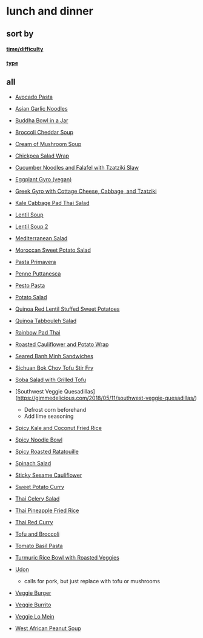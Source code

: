 # lunch and dinner



## sort by
#### [time/difficulty](tanoosh.github.io/sbdifficulty.md)
#### [type](tanoosh.github.io/sbtype.md)


## all
* [Avocado Pasta](https://damndelicious.net/2014/06/20/avocado-pasta/)
* [Asian Garlic Noodles](https://damndelicious.net/2015/12/27/asian-garlic-noodles/)
* [Buddha Bowl in a Jar](https://www.delish.com/cooking/recipe-ideas/recipes/a51552/buddha-in-a-jar-recipe/)
* [Broccoli Cheddar Soup](https://gimmedelicious.com/broccoli-cheddar-soup/)
* [Cream of Mushroom Soup](tanoosh.github.io/creamofmushroomsoup.md)
* [Chickpea Salad Wrap](https://www.brewinghappiness.com/5-minute-chickpea-salad-wraps/)
* [Cucumber Noodles and Falafel with Tzatziki Slaw](https://sheerluxe.com/2017/01/09/cucumber-noodles-and-falafel-tzatziki-slaw?utm_source=Adestra&utm_medium=email&utm_content=TOMORROW%27S%20DESK%20LUNCH%3F&utm_campaign=HIGH%20ST%20SKI%20WEAR%20(WEDS%2011TH%20JAN%202016)&utm_term=Daily)
* [Eggplant Gyro (vegan)](https://www.delishknowledge.com/vegan-eggplant-gyros/)
* [Greek Gyro with Cottage Cheese, Cabbage, and Tzatziki](http://www.paaka-shaale.com/2014/07/gyros-greek-style-sandwich.html)
* [Kale Cabbage Pad Thai Salad](https://www.eatingbirdfood.com/kale-cabbage-pad-thai-salad/)
* [Lentil Soup](https://cookieandkate.com/2015/vegan-lentil-soup-recipe/)
* [Lentil Soup 2](https://www.delish.com/cooking/recipe-ideas/recipes/a44787/easy-spinach-lentil-soup-recipe/)
* [Mediterranean Salad](https://www.delish.com/cooking/recipe-ideas/recipes/a43422/mediterranean-salad-with-lemon-herb-vinaigrette-recipe/)
* [Moroccan Sweet Potato Salad](http://thefirstmess.com/2015/07/01/moroccan-sweet-potato-sunshine-salad/?utm_source=feedburner&utm_medium=email&utm_campaign=Feed:+TheFirstMess+(The+First+Mess))
* [Pasta Primavera](https://www.cearaskitchen.com/healthy-pasta-primavera/)
* [Penne Puttanesca](https://www.delish.com/cooking/recipe-ideas/recipes/a48254/penne-puttanesca-recipe/)
* [Pesto Pasta](https://damndelicious.net/2012/07/21/pesto-pasta-with-sun-dried-tomatoes-and-roasted/)
* [Potato Salad](https://www.countryliving.com/food-drinks/recipes/a2879/best-potato-salad-recipe/?click=recipe_sr)
* [Quinoa Red Lentil Stuffed Sweet Potatoes](https://www.pickuplimes.com/single-post/2017/10/04/Quinoa-Red-Lentil-Stuffed-Sweet-Potatoes)
* [Quinoa Tabbouleh Salad](https://www.epicurious.com/recipes/food/views/quinoa-tabbouleh-395939)
* [Rainbow Pad Thai](https://pinchofyum.com/rainbow-vegetarian-pad-thai-with-peanuts-and-basil)
* [Roasted Cauliflower and Potato Wrap](https://www.pickuplimes.com/single-post/2017/08/28/Roasted-Cauliflower-Potato-Wraps)
* [Seared Banh Minh Sandwiches](https://www.loveandlemons.com/seared-tofu-banh-mi-sandwiches/)
* [Sichuan Bok Choy Tofu Stir Fry](https://thewanderlustkitchen.com/sichuan-bok-choy-tofu-stir-fry/)
* [Soba Salad with Grilled Tofu](https://www.goodhousekeeping.com/food-recipes/a33581/soba-salad-with-grilled-tofu-recipe/)
* [Southwest Veggie Quesadillas] (https://gimmedelicious.com/2018/05/11/southwest-veggie-quesadillas/)
   * Defrost corn beforehand
   * Add lime seasoning
* [Spicy Kale and Coconut Fried Rice](https://cookieandkate.com/2018/spicy-kale-and-coconut-fried-rice/)
* [Spicy Noodle Bowl](https://lifemadesimplebakes.com/2015/03/20-minute-spicy-thai-noodle-bowls/)
* [Spicy Roasted Ratatouille](https://cookieandkate.com/2014/spicy-roasted-ratatouille-with-spaghetti/)
* [Spinach Salad](https://www.delish.com/cooking/recipe-ideas/a19695920/simple-spinach-salad-recipe/)
* [Sticky Sesame Cauliflower](https://www.connoisseurusveg.com/sticky-sesame-cauliflower)
* [Sweet Potato Curry](https://www.bonappetit.com/recipe/sweet-potato-curry)
* [Thai Celery Salad](https://www.bonappetit.com/recipe/thai-celery-salad-with-peanuts)
* [Thai Pineapple Fried Rice](https://cookieandkate.com/2015/thai-pineapple-fried-rice-recipe/)
* [Thai Red Curry](https://cookieandkate.com/2015/thai-red-curry-recipe/)
* [Tofu and Broccoli](tanoosh.github.io/tofuandbroccoli.html)
* [Tomato Basil Pasta](https://bakerbynature.com/one-pan-tomato-basil-pasta/)
* [Turmuric Rice Bowl with Roasted Veggies](http://www.eatingwell.com/recipe/257720/turmeric-rice-bowl-with-garam-masala-root-vegetables-chickpeas/)

* [Udon](https://www.bonappetit.com/recipe/stir-fried-udon-with-pork)
    * calls for pork, but just replace with tofu or mushrooms
* [Veggie Burger](https://www.delish.com/cooking/recipe-ideas/recipes/a53074/best-veggie-burger-recipe/)
* [Veggie Burrito](https://www.thespruceeats.com/vegetarian-bean-and-rice-burrito-recipe-3378550)
* [Veggie Lo Mein](https://www.goodhousekeeping.com/food-recipes/easy/a34238/veggie-lo-mein/)
* [West African Peanut Soup](https://cookieandkate.com/2013/west-african-peanut-soup/)




